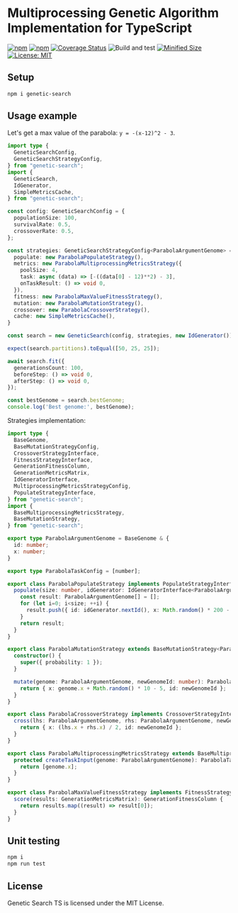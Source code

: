 # Multiprocessing Genetic Algorithm Implementation for TypeScript

[![npm](https://img.shields.io/npm/v/genetic-search.svg)](https://www.npmjs.com/package/genetic-search)
[![npm](https://img.shields.io/npm/dm/genetic-search.svg?style=flat)](https://www.npmjs.com/package/genetic-search)
[![Coverage Status](https://coveralls.io/repos/github/Smoren/genetic-search-ts/badge.svg?branch=master&rand=222)](https://coveralls.io/github/Smoren/genetic-search-ts?branch=master)
![Build and test](https://github.com/Smoren/genetic-search-ts/actions/workflows/test.yml/badge.svg)
[![Minified Size](https://badgen.net/bundlephobia/minzip/genetic-search)](https://bundlephobia.com/result?p=genetic-search)
[![License: MIT](https://img.shields.io/badge/License-MIT-yellow.svg)](https://opensource.org/licenses/MIT)

Setup
-----

```bash
npm i genetic-search
```

Usage example
-------------

Let's get a max value of the parabola: `y = -(x-12)^2 - 3`.

```typescript
import type {
  GeneticSearchConfig,
  GeneticSearchStrategyConfig,
} from "genetic-search";
import {
  GeneticSearch,
  IdGenerator,
  SimpleMetricsCache,
} from "genetic-search";

const config: GeneticSearchConfig = {
  populationSize: 100,
  survivalRate: 0.5,
  crossoverRate: 0.5,
};

const strategies: GeneticSearchStrategyConfig<ParabolaArgumentGenome> = {
  populate: new ParabolaPopulateStrategy(),
  metrics: new ParabolaMultiprocessingMetricsStrategy({
    poolSize: 4,
    task: async (data) => [-((data[0] - 12)**2) - 3],
    onTaskResult: () => void 0,
  }),
  fitness: new ParabolaMaxValueFitnessStrategy(),
  mutation: new ParabolaMutationStrategy(),
  crossover: new ParabolaCrossoverStrategy(),
  cache: new SimpleMetricsCache(),
}

const search = new GeneticSearch(config, strategies, new IdGenerator());

expect(search.partitions).toEqual([50, 25, 25]);

await search.fit({
  generationsCount: 100,
  beforeStep: () => void 0,
  afterStep: () => void 0,
});

const bestGenome = search.bestGenome;
console.log('Best genome:', bestGenome);
```

Strategies implementation:

```typescript
import type {
  BaseGenome,
  BaseMutationStrategyConfig,
  CrossoverStrategyInterface,
  FitnessStrategyInterface,
  GenerationFitnessColumn,
  GenerationMetricsMatrix,
  IdGeneratorInterface,
  MultiprocessingMetricsStrategyConfig,
  PopulateStrategyInterface,
} from "genetic-search";
import {
  BaseMultiprocessingMetricsStrategy,
  BaseMutationStrategy,
} from "genetic-search";

export type ParabolaArgumentGenome = BaseGenome & {
  id: number;
  x: number;
}

export type ParabolaTaskConfig = [number];

export class ParabolaPopulateStrategy implements PopulateStrategyInterface<ParabolaArgumentGenome> {
  populate(size: number, idGenerator: IdGeneratorInterface<ParabolaArgumentGenome>): ParabolaArgumentGenome[] {
    const result: ParabolaArgumentGenome[] = [];
    for (let i=0; i<size; ++i) {
      result.push({ id: idGenerator.nextId(), x: Math.random() * 200 - 100 });
    }
    return result;
  }
}

export class ParabolaMutationStrategy extends BaseMutationStrategy<ParabolaArgumentGenome, BaseMutationStrategyConfig> {
  constructor() {
    super({ probability: 1 });
  }

  mutate(genome: ParabolaArgumentGenome, newGenomeId: number): ParabolaArgumentGenome {
    return { x: genome.x + Math.random() * 10 - 5, id: newGenomeId };
  }
}

export class ParabolaCrossoverStrategy implements CrossoverStrategyInterface<ParabolaArgumentGenome> {
  cross(lhs: ParabolaArgumentGenome, rhs: ParabolaArgumentGenome, newGenomeId: number): ParabolaArgumentGenome {
    return { x: (lhs.x + rhs.x) / 2, id: newGenomeId };
  }
}

export class ParabolaMultiprocessingMetricsStrategy extends BaseMultiprocessingMetricsStrategy<ParabolaArgumentGenome, MultiprocessingMetricsStrategyConfig<ParabolaTaskConfig>, ParabolaTaskConfig> {
  protected createTaskInput(genome: ParabolaArgumentGenome): ParabolaTaskConfig {
    return [genome.x];
  }
}

export class ParabolaMaxValueFitnessStrategy implements FitnessStrategyInterface {
  score(results: GenerationMetricsMatrix): GenerationFitnessColumn {
    return results.map((result) => result[0]);
  }
}
```

Unit testing
------------

```bash
npm i
npm run test
```

License
-------

Genetic Search TS is licensed under the MIT License.
